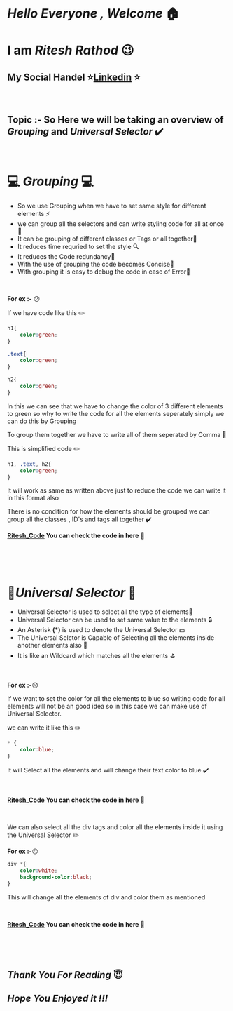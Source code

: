 # ***Hello Everyone , Welcome*** :house:

<brr>

# **I am ***Ritesh Rathod***** :wink:
## My Social Handel :star:[Linkedin](https://www.linkedin.com/in/ritesh-rathod-26054a183/) :star:

<br>

## Topic :- So Here we will be taking an overview of ***Grouping*** and ***Universal Selector*** :heavy_check_mark:

<br>

# :computer: ***Grouping*** :computer:

- So we use Grouping when we have to set same style for different elements :zap:
- we can group all the selectors and can write styling code for all at once :key:
- It can be grouping of different classes or Tags or all together:bell:
- It reduces time requried to set the style :mag:
- It reduces the Code redundancy:wind_chime:
- With the use of grouping the code becomes Concise:feet:
- With grouping it is easy to debug the code in case of Error:gun:

<br>

**For ex :-** :hushed:

If we have code like this :pencil2:

```css
h1{
    color:green;
}

.text{
    color:green;
}

h2{
    color:green;
}
```
In this we can see that we have to change the color of 3 different elements to green so why to write the code for all the elements seperately simply we can do this by Grouping

To group them together we have to write all of them seperated by Comma :walking:

This is simplified code :pencil2:

```css
h1, .text, h2{
    color:green;
}
```
It will work as  same as written above just to reduce the code we can write it in this format also

There is no condition for how the elements should be grouped we can group all the classes , ID's and tags all together :heavy_check_mark:


**[Ritesh_Code](Code/Ritesh_WD_Groping_code.md)
You can check the code in here** :link:


<br>
<br>
<br>

# :floppy_disk:***Universal Selector*** :floppy_disk:

- Universal Selector is used to select all the type of elements:hammer:
- Universal Selector can be used to set same value to the elements :lock:
- An Asterisk **(*)** is used to denote the Universal Selector :dollar:
- The Universal Selctor is Capable of Selecting all the elements inside another elements also :bicyclist:
- It is like an Wildcard which matches all the elements :golf:

<br>

**For ex :-**:hushed:

If we want to set the color for all the elements to blue so writing code for all elements will not be an good idea so in this case we can make use of Universal Selector.

we can write it like this :pencil2:

```css
* {
    color:blue;
}
```

It will Select all the elements and will change their text color to blue.:heavy_check_mark:

<br>

**[Ritesh_Code](Code/Ritesh_WD_Groping_code.md)
You can check the code in here** :link:

<br>

We can also select all the div tags and color all the elements inside it using the Universal Selector  :pencil2:

**For ex :-**:hushed:

```css
div *{
    color:white;
    background-color:black;
}
```
This will change all the elements of div and color them as mentioned

<br>

**[Ritesh_Code](Code/Ritesh_WD_Grouping_code.md)
You can check the code in here** :link:


<br>
<br>
<br>



## ***Thank You For Reading*** :innocent:
## ***Hope You Enjoyed it !!!***

